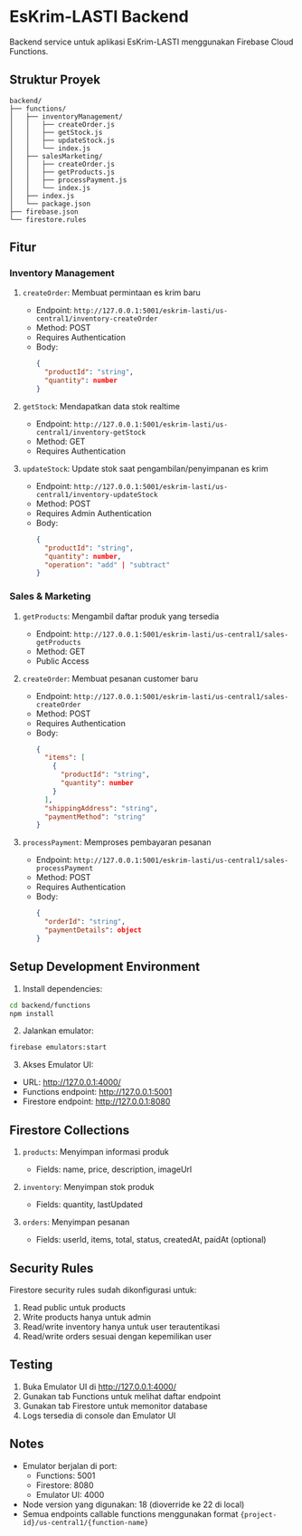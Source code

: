 # EsKrim-LASTI Backend

Backend service untuk aplikasi EsKrim-LASTI menggunakan Firebase Cloud Functions.

## Struktur Proyek

```
backend/
├── functions/
│   ├── inventoryManagement/
│   │   ├── createOrder.js
│   │   ├── getStock.js
│   │   ├── updateStock.js
│   │   └── index.js
│   ├── salesMarketing/
│   │   ├── createOrder.js
│   │   ├── getProducts.js
│   │   ├── processPayment.js
│   │   └── index.js
│   ├── index.js
│   └── package.json
├── firebase.json
└── firestore.rules
```

## Fitur

### Inventory Management
1. `createOrder`: Membuat permintaan es krim baru
   - Endpoint: `http://127.0.0.1:5001/eskrim-lasti/us-central1/inventory-createOrder`
   - Method: POST
   - Requires Authentication
   - Body:
     ```json
     {
       "productId": "string",
       "quantity": number
     }
     ```

2. `getStock`: Mendapatkan data stok realtime
   - Endpoint: `http://127.0.0.1:5001/eskrim-lasti/us-central1/inventory-getStock`
   - Method: GET
   - Requires Authentication

3. `updateStock`: Update stok saat pengambilan/penyimpanan es krim
   - Endpoint: `http://127.0.0.1:5001/eskrim-lasti/us-central1/inventory-updateStock`
   - Method: POST
   - Requires Admin Authentication
   - Body:
     ```json
     {
       "productId": "string",
       "quantity": number,
       "operation": "add" | "subtract"
     }
     ```

### Sales & Marketing
1. `getProducts`: Mengambil daftar produk yang tersedia
   - Endpoint: `http://127.0.0.1:5001/eskrim-lasti/us-central1/sales-getProducts`
   - Method: GET
   - Public Access

2. `createOrder`: Membuat pesanan customer baru
   - Endpoint: `http://127.0.0.1:5001/eskrim-lasti/us-central1/sales-createOrder`
   - Method: POST
   - Requires Authentication
   - Body:
     ```json
     {
       "items": [
         {
           "productId": "string",
           "quantity": number
         }
       ],
       "shippingAddress": "string",
       "paymentMethod": "string"
     }
     ```

3. `processPayment`: Memproses pembayaran pesanan
   - Endpoint: `http://127.0.0.1:5001/eskrim-lasti/us-central1/sales-processPayment`
   - Method: POST
   - Requires Authentication
   - Body:
     ```json
     {
       "orderId": "string",
       "paymentDetails": object
     }
     ```

## Setup Development Environment

1. Install dependencies:
```bash
cd backend/functions
npm install
```

2. Jalankan emulator:
```bash
firebase emulators:start
```

3. Akses Emulator UI:
- URL: http://127.0.0.1:4000/
- Functions endpoint: http://127.0.0.1:5001
- Firestore endpoint: http://127.0.0.1:8080

## Firestore Collections

1. `products`: Menyimpan informasi produk
   - Fields: name, price, description, imageUrl

2. `inventory`: Menyimpan stok produk
   - Fields: quantity, lastUpdated

3. `orders`: Menyimpan pesanan
   - Fields: userId, items, total, status, createdAt, paidAt (optional)

## Security Rules

Firestore security rules sudah dikonfigurasi untuk:
1. Read public untuk products
2. Write products hanya untuk admin
3. Read/write inventory hanya untuk user terautentikasi
4. Read/write orders sesuai dengan kepemilikan user

## Testing

1. Buka Emulator UI di http://127.0.0.1:4000/
2. Gunakan tab Functions untuk melihat daftar endpoint
3. Gunakan tab Firestore untuk memonitor database
4. Logs tersedia di console dan Emulator UI

## Notes

- Emulator berjalan di port:
  - Functions: 5001
  - Firestore: 8080
  - Emulator UI: 4000
- Node version yang digunakan: 18 (dioverride ke 22 di local)
- Semua endpoints callable functions menggunakan format `{project-id}/us-central1/{function-name}`
